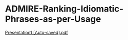 # ADMIRE-Ranking-Idiomatic-Phrases-as-per-Usage

[Presentation1 [Auto-saved].pdf](https://github.com/user-attachments/files/18177678/Presentation1.Auto-saved.pdf)
